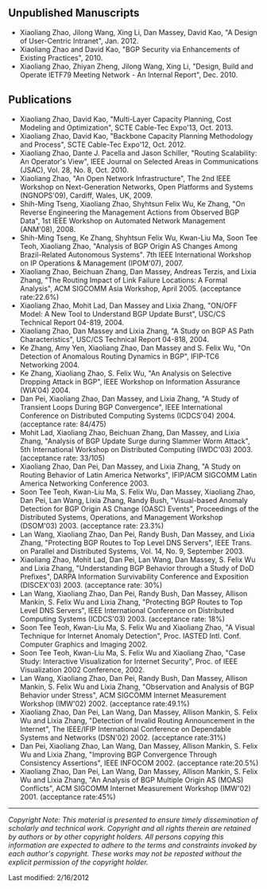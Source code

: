 ## Unpublished Manuscripts

* Xiaoliang Zhao, Jilong Wang, Xing Li, Dan Massey, David Kao, "A Design of User-Centric Intranet", Jan. 2012.
* Xiaoliang Zhao and David Kao, "BGP Security via Enhancements of Existing Practices", 2010.
* Xiaoliang Zhao, Zhiyan Zheng, Jilong Wang, Xing Li, "Design, Build and Operate IETF79 Meeting Network - An Internal Report", Dec. 2010.

## Publications

* Xiaoliang Zhao, David Kao, "Multi-Layer Capacity Planning, Cost Modeling and Optimization", SCTE Cable-Tec Expo'13, Oct. 2013.
* Xiaoliang Zhao, David Kao, "Backbone Capacity Planning Methodology and Process", SCTE Cable-Tec Expo'12, Oct. 2012.
* Xiaoliang Zhao, Dante J. Pacella and Jason Schiller, "Routing Scalability: An Operator's View", IEEE Journal on Selected Areas in Communications (JSAC), Vol. 28, No. 8, Oct. 2010.
* Xiaoliang Zhao, "An Open Network Infrastructure", The 2nd IEEE Workshop on Next-Generation Networks, Open Platforms and Systems (NGNOPS'09), Cardiff, Wales, UK, 2009.
* Shih-Ming Tseng, Xiaoliang Zhao, Shyhtsun Felix Wu, Ke Zhang, "On Reverse Engineering the Management Actions from Observed BGP Data", 1st IEEE Workshop on Automated Network Management (ANM'08), 2008.
* Shih-Ming Tseng, Ke Zhang, Shyhtsun Felix Wu, Kwan-Liu Ma, Soon Tee Teoh, Xiaoliang Zhao, "Analysis of BGP Origin AS Changes Among Brazil-Related Autonomous Systems". 7th IEEE International Workshop on IP Operations & Management (IPOM'07), 2007.
* Xiaoliang Zhao, Beichuan Zhang, Dan Massey, Andreas Terzis, and Lixia Zhang, "The Routing Impact of Link Failure Locations: A Formal Analysis", ACM SIGCOMM Asia Workshop, April 2005. (acceptance rate:22.6%)
* Xiaoliang Zhao, Mohit Lad, Dan Massey and Lixia Zhang, "ON/OFF Model: A New Tool to Understand BGP Update Burst", USC/CS Technical Report 04-819, 2004.
* Xiaoliang Zhao, Dan Massey and Lixia Zhang, "A Study on BGP AS Path Characteristics", USC/CS Technical Report 04-818, 2004.
* Ke Zhang, Amy Yen, Xiaoliang Zhao, Dan Massey and S. Felix Wu, "On Detection of Anomalous Routing Dynamics in BGP", IFIP-TC6 Networking 2004.
* Ke Zhang, Xiaoliang Zhao, S. Felix Wu, "An Analysis on Selective Dropping Attack in BGP", IEEE Workshop on Information Assurance (WIA'04) 2004.
* Dan Pei, Xiaoliang Zhao, Dan Massey, and Lixia Zhang, "A Study of Transient Loops During BGP Convergence", IEEE International Conference on Distributed Computing Systems (ICDCS'04) 2004. (acceptance rate: 84/475)
* Mohit Lad, Xiaoliang Zhao, Beichuan Zhang, Dan Massey, and Lixia Zhang, "Analysis of BGP Update Surge during Slammer Worm Attack", 5th International Workshop on Distributed Computing (IWDC'03) 2003. (acceptance rate: 33/105)
* Xiaoliang Zhao, Dan Pei, Dan Massey, and Lixia Zhang, "A Study on Routing Behavior of Latin America Networks", IFIP/ACM SIGCOMM Latin America Networking Conference 2003.
* Soon Tee Teoh, Kwan-Liu Ma, S. Felix Wu, Dan Massey, Xiaoliang Zhao, Dan Pei, Lan Wang, Lixia Zhang, Randy Bush, "Visual-based Anomaly Detection for BGP Origin AS Change (OASC) Events", Proceedings of the Distributed Systems, Operations, and Management Workshop (DSOM'03) 2003. (acceptance rate: 23.3%)
* Lan Wang, Xiaoliang Zhao, Dan Pei, Randy Bush, Dan Massey, and Lixia Zhang, "Protecting BGP Routes to Top Level DNS Servers", IEEE Trans. on Parallel and Distributed Systems, Vol. 14, No. 9, September 2003.
* Xiaoliang Zhao, Mohit Lad, Dan Pei, Lan Wang, Dan Massey, S. Felix Wu and Lixia Zhang, "Understanding BGP Behavior through a Study of DoD Prefixes", DARPA Information Survivability Conference and Exposition (DISCEX'03) 2003. (acceptance rate: 30%)
* Lan Wang, Xiaoliang Zhao, Dan Pei, Randy Bush, Dan Massey, Allison Mankin, S. Felix Wu and Lixia Zhang, "Protecting BGP Routes to Top Level DNS Servers", IEEE International Conference on Distributed Computing Systems (ICDCS'03) 2003. (acceptance rate: 18%)
* Soon Tee Teoh, Kwan-Liu Ma, S. Felix Wu and Xiaoliang Zhao, "A Visual Technique for Internet Anomaly Detection", Proc. IASTED Intl. Conf. Computer Graphics and Imaging 2002.
* Soon Tee Teoh, Kwan-Liu Ma, S. Felix Wu and Xiaoliang Zhao, "Case Study: Interactive Visualization for Internet Security", Proc. of IEEE Visualization 2002 Conference, 2002.
* Lan Wang, Xiaoliang Zhao, Dan Pei, Randy Bush, Dan Massey, Allison Mankin, S. Felix Wu and Lixia Zhang, "Observation and Analysis of BGP Behavior under Stress", ACM SIGCOMM Internet Measurement Workshop (IMW'02) 2002. (acceptance rate:49.1%)
* Xiaoliang Zhao, Dan Pei, Lan Wang, Dan Massey, Allison Mankin, S. Felix Wu and Lixia Zhang, "Detection of Invalid Routing Announcement in the Internet", The IEEE/IFIP International Conference on Dependable Systems and Networks (DSN'02) 2002. (acceptance rate:31%)
* Dan Pei, Xiaoliang Zhao, Lan Wang, Dan Massey, Allison Mankin, S. Felix Wu and Lixia Zhang, "Improving BGP Convergence Through Consistency Assertions", IEEE INFOCOM 2002. (acceptance rate:20.5%)
* Xiaoliang Zhao, Dan Pei, Lan Wang, Dan Massey, Allison Mankin, S. Felix Wu and Lixia Zhang, "An Analysis of BGP Multiple Origin AS (MOAS) Conflicts", ACM SIGCOMM Internet Measurement Workshop (IMW'02) 2001. (acceptance rate:45%)

---
_Copyright Note: This material is presented to ensure timely dissemination of scholarly and technical work. Copyright and all rights therein are retained by authors or by other copyright holders. All persons copying this information are expected to adhere to the terms and constraints invoked by each author's copyright. These works may not be reposted without the explicit permission of the copyright holder._

Last modified: 2/16/2012
